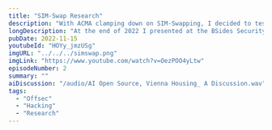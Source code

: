 ```yaml
---
title: "SIM-Swap Research"
description: "With ACMA clamping down on SIM-Swapping, I decided to test my luck pulling off a SIM-swap in Australia"
longDescription: "At the end of 2022 I presented at the BSides Security Conference in Sydney, detailing my research into SIM-swapping attacks post-ACMA determination. Spoiler alert, I swapped some SIMs..."
pubDate: 2022-11-15
youtubeId: "HOYy_jmzUSg"
imgURL: "../../../simswap.png"
imgLink: "https://www.youtube.com/watch?v=OezPOO4yLtw"
episodeNumber: 2
summary: ""
aiDiscussion: "/audio/AI Open Source, Vienna Housing_ A Discussion.wav"
tags:
  - "Offsec"
  - "Hacking"
  - "Research"
---
```


